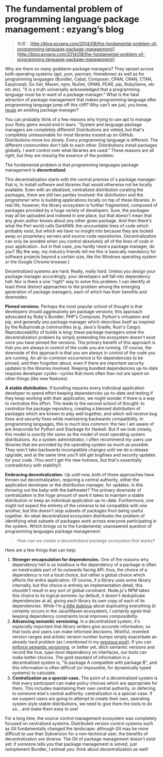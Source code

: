 <!--yml
category: 未分类
date: 2024-07-01 18:17:14
-->

# The fundamental problem of programming language package management : ezyang’s blog

> 来源：[http://blog.ezyang.com/2014/08/the-fundamental-problem-of-programming-language-package-management/](http://blog.ezyang.com/2014/08/the-fundamental-problem-of-programming-language-package-management/)

Why are there so many goddamn package managers? They sprawl across both operating systems (apt, yum, pacman, Homebrew) as well as for programming languages (Bundler, Cabal, Composer, CPAN, CRAN, CTAN, EasyInstall, Go Get, Maven, npm, NuGet, OPAM, PEAR, pip, RubyGems, etc etc etc). "It is a truth universally acknowledged that a programming language must be in want of a package manager." What is the fatal attraction of package management that makes programming language after programming language jump off this cliff? Why can't we just, you know, [reuse](http://www.standalone-sysadmin.com/blog/2014/03/just-what-we-need-another-package-manager/) an existing package manager?

You can probably think of a few reasons why trying to use apt to manage your Ruby gems would end in tears. "System and language package managers are completely different! Distributions are vetted, but that's completely unreasonable for most libraries tossed up on GitHub. Distributions move too slowly. Every programming language is different. The different communities don't talk to each other. Distributions install packages globally. I want control over what libraries are used." These reasons are all *right*, but they are missing the essence of the problem.

The fundamental problem is that programming languages package management is **decentralized**.

This decentralization starts with the central premise of a package manager: that is, to install software and libraries that would otherwise not be locally available. Even with an idealized, centralized distribution curating the packages, there are still two parties involved: the distribution and the *programmer* who is building applications locally on top of these libraries. In real life, however, the library ecosystem is further fragmented, composed of packages provided by a huge variety of developers. Sure, the packages may all be uploaded and indexed in one place, but that doesn't mean that any given author knows about any other given package. And then there's what the Perl world calls DarkPAN: the uncountable lines of code which probably exist, but which we have no insight into because they are locked away on proprietary servers and source code repositories. Decentralization can only be avoided when you control absolutely *all* of the lines of code in your application.. but in that case, you hardly need a package manager, do you? (By the way, my industry friends tell me this is basically mandatory for software projects beyond a certain size, like the Windows operating system or the Google Chrome browser.)

Decentralized systems are hard. Really, really hard. Unless you design your package manager accordingly, your developers *will* fall into dependency hell. Nor is there a one "right" way to solve this problem: I can identify at least three distinct approaches to the problem among the emerging generation of package managers, each of which has their benefits and downsides.

**Pinned versions.** Perhaps the most popular school of thought is that developers should aggressively pin package versions; this approach advocated by Ruby's Bundler, PHP's Composer, Python's virtualenv and pip, and generally any package manager which describes itself as inspired by the Ruby/node.js communities (e.g. Java's Gradle, Rust's Cargo). Reproduceability of builds is king: these package managers solve the decentralization problem by simply pretending the ecosystem doesn't exist once you have pinned the versions. The primary benefit of this approach is that you are always in control of the code you are running. Of course, the downside of this approach is that you are always in control of the code you are running. An all-to-common occurrence is for dependencies to be pinned, and then forgotten about, even if there are important security updates to the libraries involved. Keeping bundled dependencies up-to-date requires developer cycles--cycles that more often than not are spent on other things (like new features).

**A stable distribution.** If bundling requires every individual application developer to spend effort keeping dependencies up-to-date and testing if they keep working with their application, we might wonder if there is a way to centralize this effort. This leads to the second school of thought: to *centralize* the package repository, creating a blessed distribution of packages which are known to play well together, and which will receive bug fixes and security fixes while maintaining backwards compatibility. In programming languages, this is much less common: the two I am aware of are Anaconda for Python and Stackage for Haskell. But if we look closely, this model is *exactly the same* as the model of most operating system distributions. As a system administrator, I often recommend my users use libraries that are provided by the operating system as much as possible. They won't take backwards incompatible changes until we do a release upgrade, and at the same time you'll still get bugfixes and security updates for your code. (You won't get the new hotness, but that's essentially contradictory with stability!)

**Embracing decentralization.** Up until now, both of these approaches have thrown out decentralization, requiring a central authority, either the application developer or the distribution manager, for updates. Is this throwing out the baby with the bathwater? The primary downside of centralization is the huge amount of *work* it takes to maintain a stable distribution or keep an individual application up-to-date. Furthermore, one might not expect the entirety of the universe to be compatible with one another, but this doesn't stop subsets of packages from being useful together. An ideal decentralized ecosystem distributes the problem of identifying what subsets of packages *work* across everyone participating in the system. Which brings us to the fundamental, unanswered question of programming languages package management:

> *How can we create a decentralized package ecosystem that works?*

Here are a few things that can help:

1.  **Stronger encapsulation for dependencies.** One of the reasons why dependency hell is so insidious is the dependency of a package is often an inextricable part of its outwards facing API: thus, the choice of a dependency is not a local choice, but rather a global choice which affects the entire application. Of course, if a library uses some library internally, but this choice is entirely an implementation detail, this *shouldn't* result in any sort of global constraint. Node.js's NPM takes this choice to its logical extreme: by default, it doesn't deduplicate dependencies at all, giving each library its own copy of each of its dependencies. While I'm [a little dubious](http://stackoverflow.com/questions/25268545/why-does-npms-policy-of-duplicated-dependencies-work) about duplicating everything (it certainly occurs in the Java/Maven ecosystem), I certainly agree that keeping dependency constraints local improves *composability.*
2.  **Advancing semantic versioning.** In a decentralized system, it's especially important that library writers give *accurate* information, so that tools and users can make informed decisions. Wishful, invented version ranges and artistic version number bumps simply exacerbate an already hard problem (as I mentioned in my [previous post](http://blog.ezyang.com/2014/08/whats-a-module-system-good-for-anyway/)). If you can [enforce semantic versioning](http://bndtools.org/), or better yet, ditch semantic versions and record the true, *type-level* dependency on interfaces, our tools can make better choices. The gold standard of information in a decentralized system is, "Is package A compatible with package B", and this information is often difficult (or impossible, for dynamically typed systems) to calculate.
3.  **Centralization as a special-case.** The point of a decentralized system is that every participant can make policy choices which are appropriate for them. This includes maintaining their own central authority, or deferring to someone else's central authority: centralization is a special-case. If we suspect users are going to attempt to create their own, operating system style stable distributions, we need to give them the tools to do so... and make them easy to use!

For a long time, the source control management ecosystem was completely focused on centralized systems. Distributed version control systems such as Git fundamentally changed the landscape: although Git may be more difficult to use than Subversion for a non-technical user, the benefits of decentralization are diverse. The Git of package management doesn't exist yet: if someone tells you that package management is solved, just reimplement Bundler, I entreat you: think about decentralization as well!